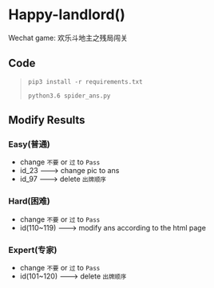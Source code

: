 # Happy-landlord()
Wechat game: 欢乐斗地主之残局闯关

## Code
> `pip3 install -r requirements.txt`
>
> `python3.6 spider_ans.py`

## Modify Results

### Easy(普通)
* change `不要` or `过` to `Pass`
* id_23 ---> change pic to ans
* id_97 ---> delete `出牌顺序`

### Hard(困难)
* change `不要` or `过` to `Pass`
* id(110~119) ---> modify ans according to the html page

### Expert(专家)
* change `不要` or `过` to `Pass`
* id(101~120) ---> delete `出牌顺序`